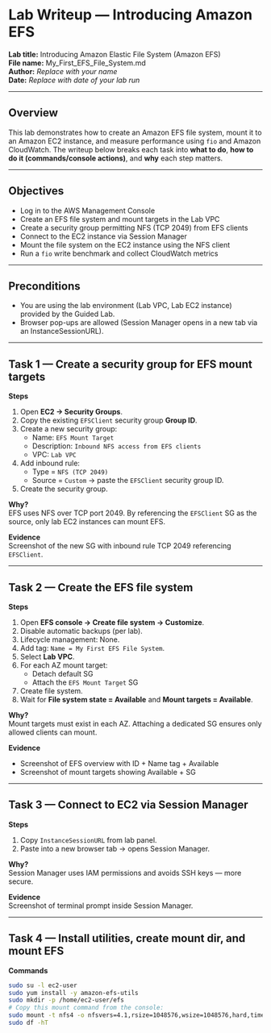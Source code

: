 # Lab Writeup — Introducing Amazon EFS

**Lab title:** Introducing Amazon Elastic File System (Amazon EFS)  
**File name:** My_First_EFS_File_System.md  
**Author:** *Replace with your name*  
**Date:** *Replace with date of your lab run*  

---

## Overview

This lab demonstrates how to create an Amazon EFS file system, mount it to an Amazon EC2 instance, and measure performance using `fio` and Amazon CloudWatch. The writeup below breaks each task into **what to do**, **how to do it (commands/console actions)**, and **why** each step matters.

---

## Objectives

* Log in to the AWS Management Console  
* Create an EFS file system and mount targets in the Lab VPC  
* Create a security group permitting NFS (TCP 2049) from EFS clients  
* Connect to the EC2 instance via Session Manager  
* Mount the file system on the EC2 instance using the NFS client  
* Run a `fio` write benchmark and collect CloudWatch metrics  

---

## Preconditions

* You are using the lab environment (Lab VPC, Lab EC2 instance) provided by the Guided Lab.  
* Browser pop-ups are allowed (Session Manager opens in a new tab via an InstanceSessionURL).  

---

## Task 1 — Create a security group for EFS mount targets

**Steps**

1. Open **EC2 → Security Groups**.  
2. Copy the existing `EFSClient` security group **Group ID**.  
3. Create a new security group:  
   - Name: `EFS Mount Target`  
   - Description: `Inbound NFS access from EFS clients`  
   - VPC: `Lab VPC`  
4. Add inbound rule:  
   - Type = `NFS (TCP 2049)`  
   - Source = `Custom` → paste the `EFSClient` security group ID.  
5. Create the security group.  

**Why?**  
EFS uses NFS over TCP port 2049. By referencing the `EFSClient` SG as the source, only lab EC2 instances can mount EFS.

**Evidence**  
Screenshot of the new SG with inbound rule TCP 2049 referencing `EFSClient`.

---

## Task 2 — Create the EFS file system

**Steps**

1. Open **EFS console → Create file system → Customize**.  
2. Disable automatic backups (per lab).  
3. Lifecycle management: None.  
4. Add tag: `Name = My First EFS File System`.  
5. Select **Lab VPC**.  
6. For each AZ mount target:  
   - Detach default SG  
   - Attach the `EFS Mount Target` SG  
7. Create file system.  
8. Wait for **File system state = Available** and **Mount targets = Available**.  

**Why?**  
Mount targets must exist in each AZ. Attaching a dedicated SG ensures only allowed clients can mount.

**Evidence**  
- Screenshot of EFS overview with ID + Name tag + Available  
- Screenshot of mount targets showing Available + SG  

---

## Task 3 — Connect to EC2 via Session Manager

**Steps**

1. Copy `InstanceSessionURL` from lab panel.  
2. Paste into a new browser tab → opens Session Manager.  

**Why?**  
Session Manager uses IAM permissions and avoids SSH keys — more secure.  

**Evidence**  
Screenshot of terminal prompt inside Session Manager.  

---

## Task 4 — Install utilities, create mount dir, and mount EFS

**Commands**

```bash
sudo su -l ec2-user
sudo yum install -y amazon-efs-utils
sudo mkdir -p /home/ec2-user/efs
# Copy this mount command from the console:
sudo mount -t nfs4 -o nfsvers=4.1,rsize=1048576,wsize=1048576,hard,timeo=600,retrans=2,noresvport fs-XXXXXXXX.efs.<region>.amazonaws.com:/ /home/ec2-user/efs
sudo df -hT
